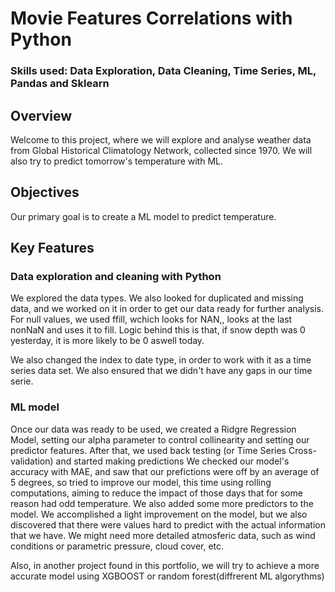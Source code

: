 # Movie Features Correlations with Python
### Skills used: Data Exploration, Data Cleaning, Time Series, ML, Pandas and Sklearn
## Overview
Welcome to this project, where we will explore and analyse weather data from Global Historical Climatology Network, collected since 1970. We will also try to predict tomorrow's temperature with ML.
## Objectives
Our primary goal is to create a ML model to predict temperature.
## Key Features
### Data exploration and cleaning with Python
We explored the data types. We also looked for duplicated and missing data, and we worked on it in order to get our data ready for further analysis. For null values, we used ffill, wchich looks for NAN,, looks at the last nonNaN and uses it to fill. Logic behind this is that, if snow depth was 0 yesterday, it is more likely to be 0 aswell today.

We also changed the index to date type, in order to work with it as a time series data set. We also ensured that we didn't have any gaps in our time serie.

### ML model
Once our data was ready to be used, we created a Ridgre Regression Model, setting our alpha parameter to control collinearity and setting our predictor features.
After that, we used back testing (or Time Series Cross-validation) and started making predictions
We checked our model's accuracy with MAE, and saw that our prefictions were off by an average of 5 degrees, so tried to improve our model, this time using rolling computations, aiming to reduce the impact of those days that for some reason had odd temperature. We also added some more predictors to the model. We accomplished a light improvement on the model, but we also discovered that there were values hard to predict with the actual information that we have. We might need more detailed atmosferic data, such as wind conditions or parametric pressure, cloud cover, etc.

Also, in another project found in this portfolio, we will try to achieve a more accurate model using XGBOOST or random forest(diffrerent ML algorythms)

